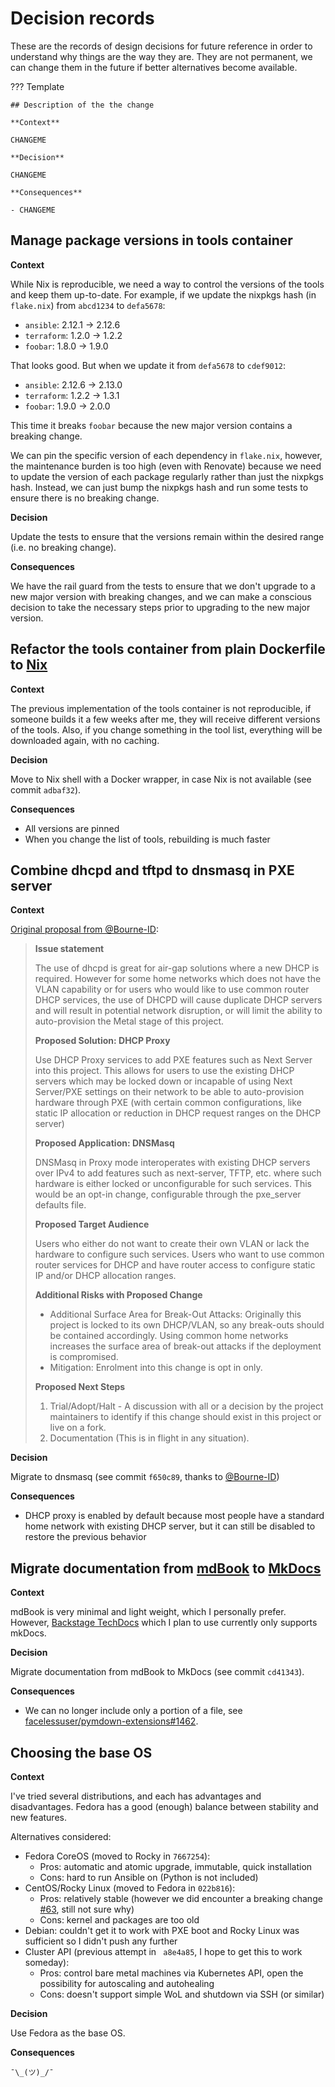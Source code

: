 # Decision records

These are the records of design decisions for future reference in order to understand why things are the way they are.
They are not permanent, we can change them in the future if better alternatives become available.

??? Template

    ## Description of the the change

    **Context**

    CHANGEME

    **Decision**

    CHANGEME

    **Consequences**

    - CHANGEME

## Manage package versions in tools container

**Context**

While Nix is reproducible, we need a way to control the versions of the tools and keep them up-to-date.
For example, if we update the nixpkgs hash (in `flake.nix`) from `abcd1234` to `defa5678`:

- `ansible`: 2.12.1 -> 2.12.6
- `terraform`: 1.2.0 -> 1.2.2
- `foobar`: 1.8.0 -> 1.9.0

That looks good. But when we update it from `defa5678` to `cdef9012`:

- `ansible`: 2.12.6 -> 2.13.0
- `terraform`: 1.2.2 -> 1.3.1
- `foobar`: 1.9.0 -> 2.0.0

This time it breaks `foobar` because the new major version contains a breaking change.

We can pin the specific version of each dependency in `flake.nix`,
however, the maintenance burden is too high (even with Renovate) because we need to update the version of each package regularly rather than just the nixpkgs hash.
Instead, we can just bump the nixpkgs hash and run some tests to ensure there is no breaking change.

**Decision**

Update the tests to ensure that the versions remain within the desired range (i.e. no breaking change).

**Consequences**

We have the rail guard from the tests to ensure that we don't upgrade to a new major version with breaking changes,
and we can make a conscious decision to take the necessary steps prior to upgrading to the new major version.

## Refactor the tools container from plain Dockerfile to [Nix](https://nixos.org)

**Context**

The previous implementation of the tools container is not reproducible, if someone builds it a few weeks after me, they will receive different versions of the tools.
Also, if you change something in the tool list, everything will be downloaded again, with no caching.

**Decision**

Move to Nix shell with a Docker wrapper, in case Nix is not available (see commit `adbaf32`).

**Consequences**

- All versions are pinned
- When you change the list of tools, rebuilding is much faster

## Combine dhcpd and tftpd to dnsmasq in PXE server

**Context**

[Original proposal from @Bourne-ID](https://github.com/khuedoan/homelab/issues/70):

> **Issue statement**
>
> The use of dhcpd is great for air-gap solutions where a new DHCP is required. However for some home networks which does not have the VLAN capability or for users who would like to use common router DHCP services, the use of DHCPD will cause duplicate DHCP servers and will result in potential network disruption, or will limit the ability to auto-provision the Metal stage of this project.
>
> **Proposed Solution: DHCP Proxy**
>
> Use DHCP Proxy services to add PXE features such as Next Server into this project. This allows for users to use the existing DHCP servers which may be locked down or incapable of using Next Server/PXE settings on their network to be able to auto-provision hardware through PXE (with certain common configurations, like static IP allocation or reduction in DHCP request ranges on the DHCP server)
>
> **Proposed Application: DNSMasq**
>
> DNSMasq in Proxy mode interoperates with existing DHCP servers over IPv4 to add features such as next-server, TFTP, etc. where such hardware is either locked or unconfigurable for such services. This would be an opt-in change, configurable through the pxe_server defaults file.
>
> **Proposed Target Audience**
>
> Users who either do not want to create their own VLAN or lack the hardware to configure such services. Users who want to use common router services for DHCP and have router access to configure static IP and/or DHCP allocation ranges.
>
> **Additional Risks with Proposed Change**
>
>   - Additional Surface Area for Break-Out Attacks: Originally this project is locked to its own DHCP/VLAN, so any break-outs should be contained accordingly. Using common home networks increases the surface area of break-out attacks if the deployment is compromised.
>   - Mitigation: Enrolment into this change is opt in only.
>
> **Proposed Next Steps**
>
> 1. Trial/Adopt/Halt - A discussion with all or a decision by the project maintainers to identify if this change should exist in this project or live on a fork.
> 2. Documentation (This is in flight in any situation).

**Decision**

Migrate to dnsmasq (see commit `f650c89`, thanks to [@Bourne-ID](https://github.com/Bourne-ID))

**Consequences**

- DHCP proxy is enabled by default because most people have a standard home network with existing DHCP server, but it can still be disabled to restore the previous behavior

## Migrate documentation from [mdBook](https://rust-lang.github.io/mdBook) to [MkDocs](https://squidfunk.github.io/mkdocs-material)

**Context**

mdBook is very minimal and light weight, which I personally prefer.
However, [Backstage TechDocs](https://backstage.io/docs/features/techdocs/techdocs-overview) which I plan to use currently only supports mkDocs.

**Decision**

Migrate documentation from mdBook to MkDocs (see commit `cd41343`).

**Consequences**

- We can no longer include only a portion of a file, see [facelessuser/pymdown-extensions#1462](https://github.com/facelessuser/pymdown-extensions/issues/1462).

## Choosing the base OS

**Context**

I've tried several distributions, and each has advantages and disadvantages.
Fedora has a good (enough) balance between stability and new features.

Alternatives considered:

- Fedora CoreOS (moved to Rocky in `7667254`):
    - Pros: automatic and atomic upgrade, immutable, quick installation
    - Cons: hard to run Ansible on (Python is not included)
- CentOS/Rocky Linux (moved to Fedora in `022b816`):
    - Pros: relatively stable (however we did encounter a breaking change [#63](https://github.com/khuedoan/homelab/issues/63), still not sure why)
    - Cons: kernel and packages are too old
- Debian: couldn't get it to work with PXE boot and Rocky Linux was sufficient so I didn't push any further
- Cluster API (previous attempt in ` a8e4a85`, I hope to get this to work someday):
    - Pros: control bare metal machines via Kubernetes API, open the possibility for autoscaling and autohealing
    - Cons: doesn't support simple WoL and shutdown via SSH (or similar)

**Decision**

Use Fedora as the base OS.

**Consequences**

`¯\_(ツ)_/¯`

